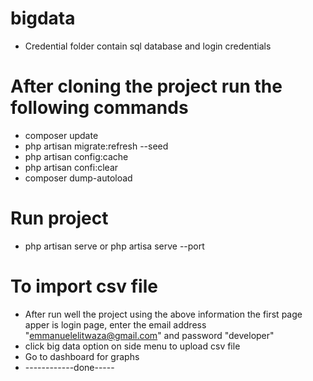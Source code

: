# bigdata
- Credential folder contain sql database and login credentials
# After cloning the project run the following commands
- composer update
- php artisan migrate:refresh --seed
- php artisan config:cache
- php artisan confi:clear
- composer dump-autoload

# Run project
- php artisan serve or php artisa serve --port
# To import csv file
- After run well the project using the above information the first page apper is login page, enter the email address "emmanuelelitwaza@gmail.com" and password "developer"
 - click big data option on side menu to upload csv file
 - Go to dashboard for graphs 
 - ------------done-----
